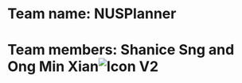 # Team name: NUSPlanner
# Team members: Shanice Sng and Ong Min Xian![Icon V2](https://user-images.githubusercontent.com/79785001/170935587-96de3add-edc4-4e23-8d80-833318c43b2c.png)
